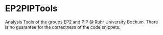 # EP2PIPTools
Analysis Tools of the groups EP2 and PIP @ Ruhr University Bochum. There is no guarantee for the correctness of the code snippets.
